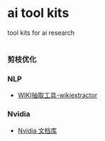 # ai tool kits
tool kits for ai research

#


### 剪枝优化

### NLP
- [WIKI抽取工具-wikiextractor  ](https://github.com/attardi/wikiextractor)

### Nvidia 
- [Nvidia 文档库 ](https://docs.nvidia.com/jetson/index.html)
